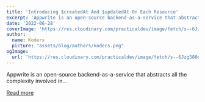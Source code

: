 ```yaml
---
title: 'Introducing $createdAt And $updatedAt On Each Resource'
excerpt: 'Appwrite is an open-source backend-as-a-service that abstracts all the complexity involved in...'
date: '2022-06-28'
coverImage: 'https://res.cloudinary.com/practicaldev/image/fetch/s--6Jzg580q--/c_imagga_scale,f_auto,fl_progressive,h_420,q_auto,w_1000/https://dev-to-uploads.s3.amazonaws.com/uploads/articles/v5x0w5d320sqzbux72ye.png'
author:
  name: Koders
  picture: "assets/blog/authors/koders.png"
ogImage:
  url: 'https://res.cloudinary.com/practicaldev/image/fetch/s--6Jzg580q--/c_imagga_scale,f_auto,fl_progressive,h_420,q_auto,w_1000/https://dev-to-uploads.s3.amazonaws.com/uploads/articles/v5x0w5d320sqzbux72ye.png'
---
```


Appwrite is an open-source backend-as-a-service that abstracts all the complexity involved in...

[Read more](https://dev.to/appwrite/introducing-createdat-and-updatedat-on-each-resource-5pa)
